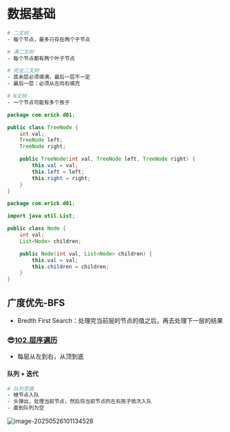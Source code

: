 # 数据基础

```bash
# 二叉树
- 每个节点，最多只存在两个子节点

# 满二叉树
- 每个节点都有两个叶子节点

# 完全二叉树
- 其余层必须填满，最后一层不一定
- 最后一层：必须从左向右填充

# N叉树
- 一个节点可能有多个孩子
```

```java
package com.erick.d01;

public class TreeNode {
    int val;
    TreeNode left;
    TreeNode right;

    public TreeNode(int val, TreeNode left, TreeNode right) {
        this.val = val;
        this.left = left;
        this.right = right;
    }
}
```

```java
package com.erick.d01;

import java.util.List;

public class Node {
    int val;
    List<Node> children;

    public Node(int val, List<Node> children) {
        this.val = val;
        this.children = children;
    }
}
```

## 广度优先-BFS

- Bredth First Search：处理完当前层的节点的值之后，再去处理下一层的结果

### 😎[102.层序遍历](https://leetcode.cn/problems/binary-tree-level-order-traversal/)

- 每层从左到右，从顶到底

#### 队列 + 迭代

```bash
# 队列思路
- 根节点入队
- 头弹出，处理当前节点，然后将当前节点的左右孩子依次入队
- 直到队列为空
```

![image-20250526101134528](https://skillset.oss-cn-shanghai.aliyuncs.com/image-20250526101134528.png)